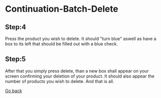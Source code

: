 # Continuation-Batch-Delete

## Step:4
Press the product you wish to delete. It should "turn blue" aswell as have a box to its left that should be filled out with a blue check.

## Step:5
After that you simply press delete, than a new box shall appear on your screen confirming your deletion of your product. It should also appear the number of products you wish to delete. And that is all.

[Go back](Batch.md)